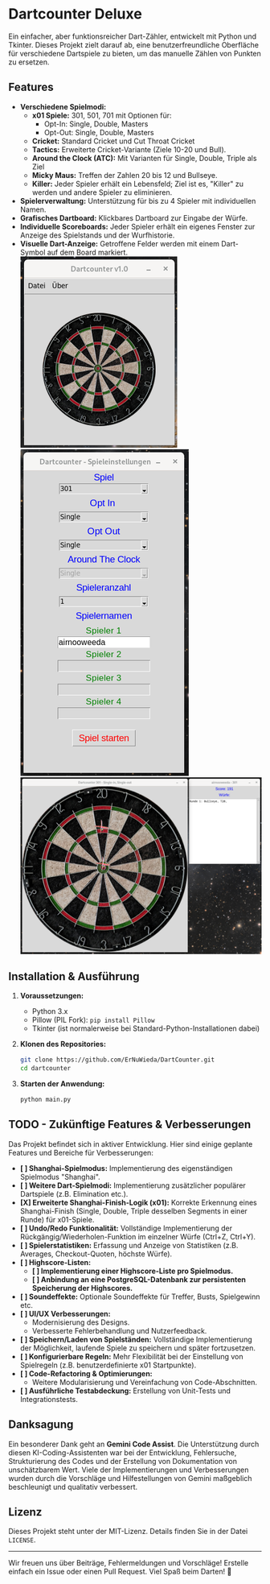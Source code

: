 # Dartcounter Deluxe

Ein einfacher, aber funktionsreicher Dart-Zähler, entwickelt mit Python und Tkinter.
Dieses Projekt zielt darauf ab, eine benutzerfreundliche Oberfläche für verschiedene Dartspiele zu bieten, um das manuelle Zählen von Punkten zu ersetzen.

## Features

*   **Verschiedene Spielmodi:**
    *   **x01 Spiele:** 301, 501, 701 mit Optionen für:
        *   Opt-In: Single, Double, Masters
        *   Opt-Out: Single, Double, Masters
    *   **Cricket:** Standard Cricket und Cut Throat Cricket
    *   **Tactics:** Erweiterte Cricket-Variante (Ziele 10-20 und Bull).
    *   **Around the Clock (ATC):** Mit Varianten für Single, Double, Triple als Ziel
    *   **Micky Maus:** Treffen der Zahlen 20 bis 12 und Bullseye.
    *   **Killer:** Jeder Spieler erhält ein Lebensfeld; Ziel ist es, "Killer" zu werden und andere Spieler zu eliminieren.
*   **Spielerverwaltung:** Unterstützung für bis zu 4 Spieler mit individuellen Namen.
*   **Grafisches Dartboard:** Klickbares Dartboard zur Eingabe der Würfe.
*   **Individuelle Scoreboards:** Jeder Spieler erhält ein eigenes Fenster zur Anzeige des Spielstands und der Wurfhistorie.
*   **Visuelle Dart-Anzeige:** Getroffene Felder werden mit einem Dart-Symbol auf dem Board markiert.
![Startfenster](./assets/screenshot_dc3.png)
![Spiel-Einstellungen](./assets/screenshot_dc2.png)
![Board, Hits & Scoreboard](./assets/screenshot_dc1.png) 

## Installation & Ausführung

1.  **Voraussetzungen:**
    *   Python 3.x
    *   Pillow (PIL Fork): `pip install Pillow`
    *   Tkinter (ist normalerweise bei Standard-Python-Installationen dabei)

2.  **Klonen des Repositories:**
    ```bash
    git clone https://github.com/ErNuWieda/DartCounter.git
    cd dartcounter
    ```

3.  **Starten der Anwendung:**
    ```bash
    python main.py
    ```

## TODO - Zukünftige Features & Verbesserungen

Das Projekt befindet sich in aktiver Entwicklung. Hier sind einige geplante Features und Bereiche für Verbesserungen:

*   **[ ] Shanghai-Spielmodus:** Implementierung des eigenständigen Spielmodus "Shanghai".
*   **[ ] Weitere Dart-Spielmodi:** Implementierung zusätzlicher populärer Dartspiele (z.B. Elimination  etc.).
*   **[X] Erweiterte Shanghai-Finish-Logik (x01):** Korrekte Erkennung eines Shanghai-Finish (Single, Double, Triple desselben Segments in einer Runde) für x01-Spiele. 
*   **[ ] Undo/Redo Funktionalität:** Vollständige Implementierung der Rückgängig/Wiederholen-Funktion im einzelner Würfe (Ctrl+Z, Ctrl+Y).
*   **[ ] Spielerstatistiken:** Erfassung und Anzeige von Statistiken (z.B. Averages, Checkout-Quoten, höchste Würfe).
*   **[ ] Highscore-Listen:**
    *   **[ ] Implementierung einer Highscore-Liste pro Spielmodus.**
    *   **[ ] Anbindung an eine PostgreSQL-Datenbank zur persistenten Speicherung der Highscores.**
*   **[ ] Soundeffekte:** Optionale Soundeffekte für Treffer, Busts, Spielgewinn etc.
*   **[ ] UI/UX Verbesserungen:**
    *   Modernisierung des Designs.
    *   Verbesserte Fehlerbehandlung und Nutzerfeedback.
*   **[ ] Speichern/Laden von Spielständen:** Vollständige Implementierung der Möglichkeit, laufende Spiele zu speichern und später fortzusetzen.
*   **[ ] Konfigurierbare Regeln:** Mehr Flexibilität bei der Einstellung von Spielregeln (z.B. benutzerdefinierte x01 Startpunkte).
*   **[ ] Code-Refactoring & Optimierungen:**
    *   Weitere Modularisierung und Vereinfachung von Code-Abschnitten.
*   **[ ] Ausführliche Testabdeckung:** Erstellung von Unit-Tests und Integrationstests.

## Danksagung

Ein besonderer Dank geht an **Gemini Code Assist**. Die Unterstützung durch diesen KI-Coding-Assistenten war bei der Entwicklung, Fehlersuche, Strukturierung des Codes und der Erstellung von Dokumentation von unschätzbarem Wert. Viele der Implementierungen und Verbesserungen wurden durch die Vorschläge und Hilfestellungen von Gemini maßgeblich beschleunigt und qualitativ verbessert.

## Lizenz

Dieses Projekt steht unter der MIT-Lizenz. Details finden Sie in der Datei `LICENSE`.

---

Wir freuen uns über Beiträge, Fehlermeldungen und Vorschläge! Erstelle einfach ein Issue oder einen Pull Request.
Viel Spaß beim Darten! 🎯